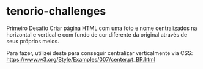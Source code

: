 # tenorio-challenges

Primeiro Desafio
Criar página HTML com uma foto e nome centralizados na horizontal e vertical  e com fundo de cor diferente da original através de seus próprios meios.

Para fazer, utilizei deste para conseguir centralizar verticalmente via CSS: https://www.w3.org/Style/Examples/007/center.pt_BR.html
